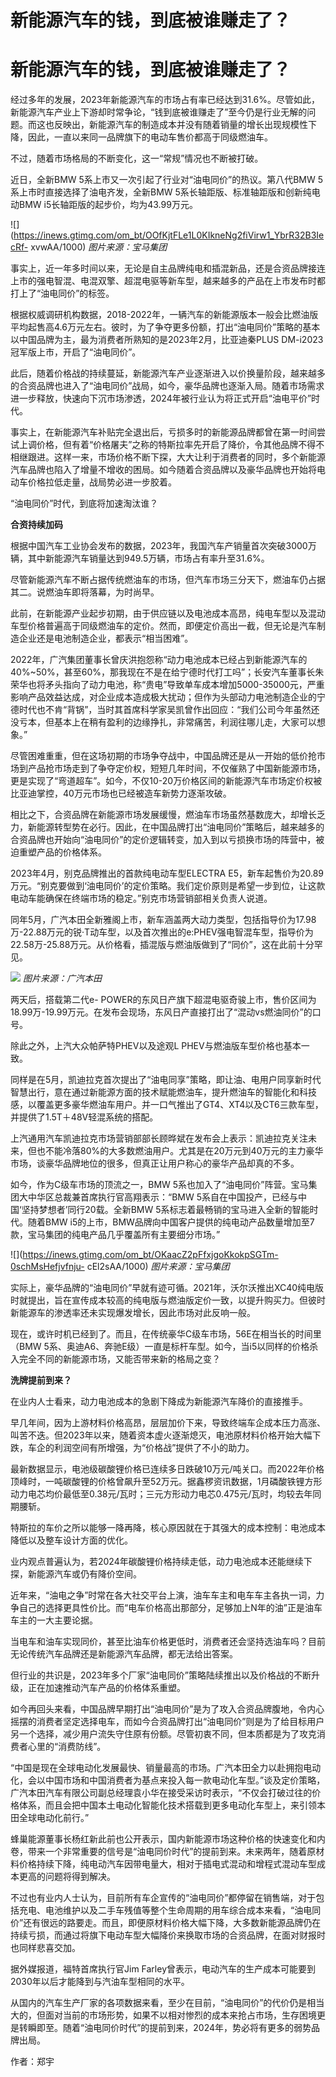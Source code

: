 # 新能源汽车的钱，到底被谁赚走了？

# 新能源汽车的钱，到底被谁赚走了？

经过多年的发展，2023年新能源汽车的市场占有率已经达到31.6%。尽管如此，新能源汽车产业上下游却时常争论，“钱到底被谁赚走了”至今仍是行业无解的问题。而这也反映出，新能源汽车的制造成本并没有随着销量的增长出现规模性下降，因此，一直以来同一品牌旗下的电动车售价都高于同级燃油车。

不过，随着市场格局的不断变化，这一“常规”情况也不断被打破。

近日，全新BMW 5系上市又一次引起了行业对“油电同价”的热议。第八代BMW 5系上市时直接选择了油电齐发，全新BMW
5系长轴距版、标准轴距版和创新纯电动BMW i5长轴距版的起步价，均为43.99万元。

![](https://inews.gtimg.com/om_bt/OOfKjtFLe1L0KIkneNg2fiVirw1_YbrR32B3IecRf-
xvwAA/1000) _图片来源：宝马集团_

事实上，近一年多时间以来，无论是自主品牌纯电和插混新品，还是合资品牌接连上市的强电智混、电混双擎、超混电驱等新车型，越来越多的产品在上市发布时都打上了“油电同价”的标签。

根据权威调研机构数据，2018-2022年，一辆汽车的新能源版本一般会比燃油版平均起售高4.6万元左右。彼时，为了争夺更多份额，打出“油电同价”策略的基本以中国品牌为主，最为消费者所熟知的是2023年2月，比亚迪秦PLUS
DM-i2023冠军版上市，开启了“油电同价”。

此后，随着价格战的持续蔓延，新能源汽车产业逐渐进入以价换量阶段，越来越多的合资品牌也进入了“油电同价”战局，如今，豪华品牌也逐渐入局。随着市场需求进一步释放，快速向下沉市场渗透，2024年被行业认为将正式开启“油电平价”时代。

事实上，在新能源汽车补贴完全退出后，亏损多时的新能源品牌都曾在第一时间尝试上调价格，但有着“价格屠夫”之称的特斯拉率先开启了降价，令其他品牌不得不相继跟进。这样一来，市场价格不断下探，大大让利于消费者的同时，多个新能源汽车品牌也陷入了增量不增收的困局。如今随着合资品牌以及豪华品牌也开始将电动车价格拉低走量，战局势必进一步胶着。

“油电同价”时代，到底将加速淘汰谁？

**合资持续加码**

根据中国汽车工业协会发布的数据，2023年，我国汽车产销量首次突破3000万辆，其中新能源汽车销量达到949.5万辆，市场占有率升至31.6%。

尽管新能源汽车不断占据传统燃油车的市场，但汽车市场三分天下，燃油车仍占据其二。说燃油车即将落幕，为时尚早。

此前，在新能源产业起步初期，由于供应链以及电池成本高昂，纯电车型以及混动车型价格普遍高于同级燃油车的定价。然而，即便定价高出一截，但无论是汽车制造企业还是电池制造企业，都表示“相当困难”。

2022年，广汽集团董事长曾庆洪抱怨称“动力电池成本已经占到新能源汽车的40%~50%，甚至60%，那我现在不是在给宁德时代打工吗”；长安汽车董事长朱荣华也将矛头指向了动力电池，称“贵电”导致单车成本增加5000-35000元，严重影响产品效益达成，对企业成本造成极大扰动；但作为头部动力电池制造企业的宁德时代也不肯“背锅”，当时其首席科学家吴凯曾作出回应：“我们公司今年虽然还没亏本，但基本上在稍有盈利的边缘挣扎，非常痛苦，利润往哪儿走，大家可以想象。”

尽管困难重重，但在这场初期的市场争夺战中，中国品牌还是从一开始的低价抢市场到产品抢市场走到了争夺定价权，短短几年时间，不仅催熟了中国新能源市场，更是实现了“弯道超车”。如今，不仅10-20万价格区间的新能源汽车市场定价权被比亚迪掌控，40万元市场也已经被造车新势力逐渐攻破。

相比之下，合资品牌在新能源市场发展缓慢，燃油车市场虽然基数庞大，却增长乏力，新能源转型势在必行。因此，在中国品牌打出“油电同价”策略后，越来越多的合资品牌也开始向“油电同价”的定价逻辑转变，加入到以亏损换市场的阵营中，被迫重塑产品的价格体系。

2023年4月，别克品牌推出的首款纯电动车型ELECTRA
E5，新车起售价为20.89万元。“别克要做到‘油电同价’的定价策略。我们定价原则是希望一步到位，让这款电动车能确保在终端市场的稳定。”别克市场营销部相关负责人说道。

同年5月，广汽本田全新雅阁上市，新车涵盖两大动力类型，包括指导价为17.98万-22.88万元的锐·T动车型，以及首次推出的e:PHEV强电智混车型，指导价为22.58万-25.88万元。从价格看，插混版与燃油版做到了“同价”，这在此前十分罕见。

![](https://inews.gtimg.com/om_bt/O1Y3b3KsjNOLwYfoc5YAqKFhg2b5QUiMHjD7vOgmdRUAIAA/1000)
_图片来源：广汽本田_

两天后，搭载第二代e-
POWER的东风日产旗下超混电驱奇骏上市，售价区间为18.99万-19.99万元。在发布会现场，东风日产直接打出了“混动vs燃油同价”的口号。

除此之外，上汽大众帕萨特PHEV以及途观L PHEV与燃油版车型价格也基本一致。

同样是在5月，凯迪拉克首次提出了“油电同享”策略，即让油、电用户同享新时代智慧出行，意在通过新能源方面的技术赋能燃油车，提升燃油车的智能化和科技感，以覆盖更多豪华燃油车用户。并一口气推出了GT4、XT4以及CT6三款车型，并提供了1.5T＋48V轻混系统的搭配。

上汽通用汽车凯迪拉克市场营销部部长顾晔斌在发布会上表示：凯迪拉克关注未来，但也不能冷落80%的大多数燃油用户。尤其是在20万元到40万元的主力豪华市场，谈豪华品牌地位的很多，但真正让用户称心的豪华产品却真的不多。

如今，作为C级车市场的顶流之一，BMW 5系也加入了“油电同价”阵营。宝马集团大中华区总裁兼首席执行官高翔表示：“BMW
5系自在中国投产，已经与中国‘坚持梦想者’同行20载。全新BMW 5系标志着最畅销的宝马进入全新的智能时代。随着BMW
i5的上市，BMW品牌向中国客户提供的纯电动产品数量增加至7款，宝马集团的纯电产品几乎覆盖所有主要细分市场。”

![](https://inews.gtimg.com/om_bt/OKaacZ2pFfxjgoKkokpSGTm-0schMsHefjvfnju-
cEl2sAA/1000) _图片来源：宝马集团_

实际上，豪华品牌的“油电同价”早就有迹可循。2021年，沃尔沃推出XC40纯电版时就提出，旨在宣传成本较高的纯电版与燃油版定价一致，以提升购买力。但彼时新能源车的渗透率还未实现爆发增长，因此市场对此反响一般。

现在，或许时机已经到了。而且，在传统豪华C级车市场，56E在相当长的时间里（BMW
5系、奥迪A6、奔驰E级）一直是标杆车型。如今，当i5以同样的价格杀入完全不同的新能源市场，又能否带来新的格局之变？‍‍

**洗牌提前到来？**

在业内人士看来，动力电池成本的急剧下降成为新能源汽车降价的直接推手。

早几年间，因为上游材料价格高昂，层层加价下来，导致终端车企成本压力高涨、叫苦不迭。但2023年以来，随着资本虚火逐渐熄灭，电池原材料价格开始大幅下跌，车企的利润空间有所增强，为“价格战”提供了不小的助力。

最新数据显示，电池级碳酸锂价格已连续多日跌破10万元/吨关口。而2022年价格顶峰时，一吨碳酸锂的价格曾飙升至52万元。据鑫椤资讯数据，1月磷酸铁锂方形动力电芯均价最低至0.38元/瓦时；三元方形动力电芯0.475元/瓦时，均较去年同期腰斩。

特斯拉的车价之所以能够一降再降，核心原因就在于其强大的成本控制：电池成本降低以及整车设计方面的优化。

业内观点普遍认为，若2024年碳酸锂价格持续走低，动力电池成本还能继续下探，新能源汽车或仍有降价空间。

近年来，“油电之争”时常在各大社交平台上演，油车车主和电车车主各执一词，力争自己的选择更具性价比。而“电车价格高出那部分，足够加上N年的油”正是油车车主的一大主要论据。

当电车和油车实现同价，甚至比油车价格更低时，消费者还会坚持选油车吗？目前无论传统汽车品牌还是新能源汽车品牌，都无法给出答案。

但行业的共识是，2023年多个厂家“油电同价”策略陆续推出以及价格战的不断升级，正在加速推动汽车产品的价格体系重塑。

如今再回头来看，中国品牌早期打出“油电同价”是为了攻入合资品牌腹地，令内心摇摆的消费者坚定选择电车，而如今合资品牌打出“油电同价”则是为了给目标用户另一个选择，减少用户流失守住原有份额。尽管初衷不同，但本质都是为了攻克消费者心里的“消费防线”。‍‍‍‍‍‍‍‍‍‍‍‍‍‍‍

“中国是现在全球电动化发展最快、销量最高的市场。广汽本田全力以赴拥抱电动化，会以中国市场和中国消费者为基点来投入每一款电动化车型。”谈及定价策略，广汽本田汽车有限公司副总经理袁小华在接受采访时表示，“不仅会打破过往的价格体系，而且会把中国本土电动化智能化技术搭载到更多电动化车型上，来引领本田全球电动化前行。”

蜂巢能源董事长杨红新此前也公开表示，国内新能源市场这种价格的快速变化和内卷，带来一个非常重要的信号是“油电同价时代”的提前到来。未来两年，随着原材料价格持续下降，纯电动汽车因带电量大，相对于插电式混动和增程式混动车型成本更高的问题将得到解决。

不过也有业内人士认为，目前所有车企宣传的“油电同价”都停留在销售端，对于包括充电、电池维护以及二手车残值等整个生命周期的用车综合成本来看，“油电同价”还有很远的路要走。而且，即便原材料价格大幅下降，大多数新能源品牌仍在持续亏损，而通过将旗下电动车型大幅降价来换取市场的合资品牌，在面对财报时也同样悲喜交加。

据外媒报道，福特首席执行官Jim Farley曾表示，电动汽车的生产成本可能要到2030年以后才能降到与汽油车型相同的水平。

从国内的汽车生产厂家的各项数据来看，至少在目前，“油电同价”的代价仍是相当大的，但面对当前的市场形势，如果不以相对惨烈的成本来抢占市场，生存困境更是转瞬即至。随着“油电同价时代”的提前到来，2024年，势必将有更多的弱势品牌出局。

作者：郑宇

